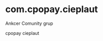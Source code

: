 # com.cpopay.cieplaut
Ankcer Comunity grup
<Doctype html>
<Html>
<Head> cpopay cieplaut</head>
</Html>
